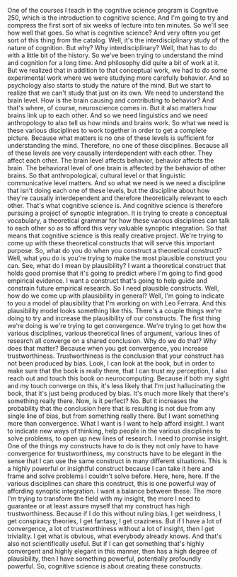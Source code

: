  One of the courses I teach in the cognitive science program is Cognitive 250, which is the introduction to cognitive science. And I'm going to try and compress the first sort of six weeks of lecture into ten minutes. So we'll see how well that goes. So what is cognitive science? And very often you get sort of this thing from the catalog. Well, it's the interdisciplinary study of the nature of cognition. But why? Why interdisciplinary? Well, that has to do with a little bit of the history. So we've been trying to understand the mind and cognition for a long time. And philosophy did quite a bit of work at it. But we realized that in addition to that conceptual work, we had to do some experimental work where we were studying more carefully behavior. And so psychology also starts to study the nature of the mind. But we start to realize that we can't study that just on its own. We need to understand the brain level. How is the brain causing and contributing to behavior? And that's where, of course, neuroscience comes in. But it also matters how brains link up to each other. And so we need linguistics and we need anthropology to also tell us how minds and brains work. So what we need is these various disciplines to work together in order to get a complete picture. Because what matters is no one of these levels is sufficient for understanding the mind. Therefore, no one of these disciplines. Because all of these levels are very causally interdependent with each other. They affect each other. The brain level affects behavior, behavior affects the brain. The behavioral level of one brain is affected by the behavior of other brains. So that anthropological, cultural level or that linguistic communicative level matters. And so what we need is we need a discipline that isn't doing each one of these levels, but the discipline about how they're causally interdependent and therefore theoretically relevant to each other. That's what cognitive science is. And cognitive science is therefore pursuing a project of synoptic integration. It is trying to create a conceptual vocabulary, a theoretical grammar for how these various disciplines can talk to each other so as to afford this very valuable synoptic integration. So that means that cognitive science is this really creative project. We're trying to come up with these theoretical constructs that will serve this important purpose. So, what do you do when you construct a theoretical construct? Well, what you do is you're trying to make the most plausible construct you can. See, what do I mean by plausibility? I want a theoretical construct that holds good promise that it's going to predict where I'm going to find good empirical evidence. I want a construct that's going to help guide and constrain future empirical research. So I need plausible constructs. Well, how do we come up with plausibility in general? Well, I'm going to indicate to you a model of plausibility that I'm working on with Leo Ferrara. And this plausibility model looks something like this. There's a couple things we're doing to try and increase the plausibility of our constructs. The first thing we're doing is we're trying to get convergence. We're trying to get how the various disciplines, various theoretical lines of argument, various lines of research all converge on a shared conclusion. Why do we do that? Why does that matter? Because when you get convergence, you increase trustworthiness. Trustworthiness is the conclusion that your construct has not been produced by bias. Look, I can look at the book, but in order to make sure that the book is really there, that I can trust my perception, I also reach out and touch this book on neurocomputing. Because if both my sight and my touch converge on this, it's less likely that I'm just hallucinating the book, that it's just being produced by bias. It's much more likely that there's something really there. Now, is it perfect? No. But it increases the probability that the conclusion here that is resulting is not due from any single line of bias, but from something really there. But I want something more than convergence. What I want is I want to help afford insight. I want to indicate new ways of thinking, help people in the various disciplines to solve problems, to open up new lines of research. I need to promise insight. One of the things my constructs have to do is they not only have to have convergence for trustworthiness, my constructs have to be elegant in the sense that I can use the same construct in many different situations. This is a highly powerful or insightful construct because I can take it here and frame and solve problems I couldn't solve before. Here, here, here. If the various disciplines can share this construct, this is one powerful way of affording synoptic integration. I want a balance between these. The more I'm trying to transform the field with my insight, the more I need to guarantee or at least assure myself that my construct has high trustworthiness. Because if I do this without ruling bias, I get weirdness, I get conspiracy theories, I get fantasy, I get craziness. But if I have a lot of convergence, a lot of trustworthiness without a lot of insight, then I get triviality. I get what is obvious, what everybody already knows. And that's also not scientifically useful. But if I can get something that's highly convergent and highly elegant in this manner, then has a high degree of plausibility, then I have something powerful, potentially profoundly powerful. So, cognitive science is about creating these constructs.